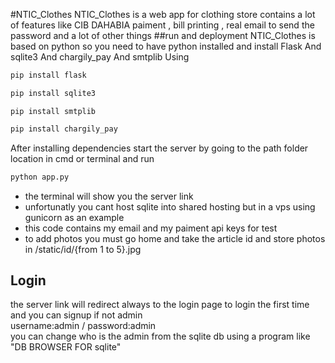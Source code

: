 #NTIC_Clothes
NTIC_Clothes is a web app for clothing store contains a lot of features like CIB DAHABIA paiment , bill printing , real email to send the password  and a lot of other things
##run and deployment
NTIC_Clothes is based on python so you need to have python installed and install
Flask And sqlite3 And chargily_pay And smtplib
Using
```bash
pip install flask
```
```bash
pip install sqlite3
```
```bas
pip install smtplib
```
```bash
pip install chargily_pay
```
After installing dependencies 
start the server by going to the path folder location in cmd or terminal and run
```bash
python app.py
```
- the terminal will show you the server link<br/>
- unfortunatly you cant host sqlite into shared hosting but in a vps using gunicorn as an example<br/>
- this code contains my email and my paiment api keys for test <br/>
- to add photos you must go home and take the article id and store photos in /static/id/{from 1 to 5}.jpg
## Login
the server link will redirect always to the login page to login the first time and you can signup if not admin<br />
username:admin / password:admin<br />
you can change who is the admin from the sqlite db using a program like "DB BROWSER FOR sqlite"


